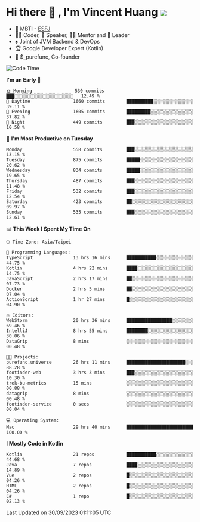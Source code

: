 # Hi there 👋 , I'm Vincent Huang ![](https://komarev.com/ghpvc/?username=Jian-Min-Huang)
- 👀 MBTI - [ESFJ](https://www.16personalities.com/esfj-personality)
- 👨‍💻 Coder, 🎤 Speaker, 👨‍🏫 Mentor and 🚀 Leader
- ♠️ Joint of JVM Backend & DevOps
- 🏆 Google Developer Expert (Kotlin)
- 💼 $_purefunc, Co-founder

<!--START_SECTION:waka-->
![Code Time](http://img.shields.io/badge/Code%20Time-2%2C618%20hrs%204%20mins-blue)

**I'm an Early 🐤** 

```text
🌞 Morning                530 commits         ███░░░░░░░░░░░░░░░░░░░░░░   12.49 % 
🌆 Daytime                1660 commits        ██████████░░░░░░░░░░░░░░░   39.11 % 
🌃 Evening                1605 commits        █████████░░░░░░░░░░░░░░░░   37.82 % 
🌙 Night                  449 commits         ███░░░░░░░░░░░░░░░░░░░░░░   10.58 % 
```
📅 **I'm Most Productive on Tuesday** 

```text
Monday                   558 commits         ███░░░░░░░░░░░░░░░░░░░░░░   13.15 % 
Tuesday                  875 commits         █████░░░░░░░░░░░░░░░░░░░░   20.62 % 
Wednesday                834 commits         █████░░░░░░░░░░░░░░░░░░░░   19.65 % 
Thursday                 487 commits         ███░░░░░░░░░░░░░░░░░░░░░░   11.48 % 
Friday                   532 commits         ███░░░░░░░░░░░░░░░░░░░░░░   12.54 % 
Saturday                 423 commits         ██░░░░░░░░░░░░░░░░░░░░░░░   09.97 % 
Sunday                   535 commits         ███░░░░░░░░░░░░░░░░░░░░░░   12.61 % 
```


📊 **This Week I Spent My Time On** 

```text
🕑︎ Time Zone: Asia/Taipei

💬 Programming Languages: 
TypeScript               13 hrs 16 mins      ███████████░░░░░░░░░░░░░░   44.75 % 
Kotlin                   4 hrs 22 mins       ████░░░░░░░░░░░░░░░░░░░░░   14.75 % 
JavaScript               2 hrs 17 mins       ██░░░░░░░░░░░░░░░░░░░░░░░   07.73 % 
Docker                   2 hrs 5 mins        ██░░░░░░░░░░░░░░░░░░░░░░░   07.04 % 
ActionScript             1 hr 27 mins        █░░░░░░░░░░░░░░░░░░░░░░░░   04.90 % 

🔥 Editors: 
WebStorm                 20 hrs 36 mins      █████████████████░░░░░░░░   69.46 % 
IntelliJ                 8 hrs 55 mins       ████████░░░░░░░░░░░░░░░░░   30.06 % 
DataGrip                 8 mins              ░░░░░░░░░░░░░░░░░░░░░░░░░   00.48 % 

🐱‍💻 Projects: 
purefunc.universe        26 hrs 11 mins      ██████████████████████░░░   88.28 % 
footinder-web            3 hrs 3 mins        ███░░░░░░░░░░░░░░░░░░░░░░   10.30 % 
trek-bu-metrics          15 mins             ░░░░░░░░░░░░░░░░░░░░░░░░░   00.88 % 
datagrip                 8 mins              ░░░░░░░░░░░░░░░░░░░░░░░░░   00.48 % 
footinder-service        0 secs              ░░░░░░░░░░░░░░░░░░░░░░░░░   00.04 % 

💻 Operating System: 
Mac                      29 hrs 40 mins      █████████████████████████   100.00 % 
```

**I Mostly Code in Kotlin** 

```text
Kotlin                   21 repos            ███████████░░░░░░░░░░░░░░   44.68 % 
Java                     7 repos             ████░░░░░░░░░░░░░░░░░░░░░   14.89 % 
Vue                      2 repos             █░░░░░░░░░░░░░░░░░░░░░░░░   04.26 % 
HTML                     2 repos             █░░░░░░░░░░░░░░░░░░░░░░░░   04.26 % 
C#                       1 repo              █░░░░░░░░░░░░░░░░░░░░░░░░   02.13 % 
```




 Last Updated on 30/09/2023 01:11:05 UTC
<!--END_SECTION:waka-->
